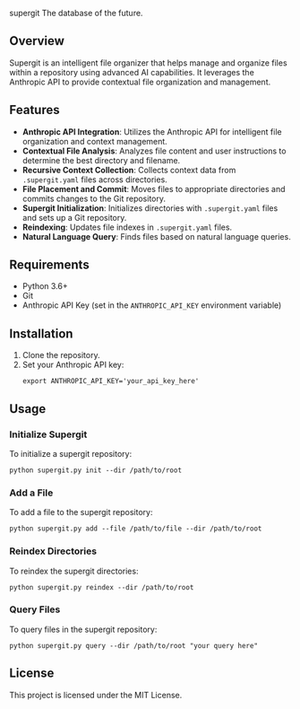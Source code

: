 supergit
The database of the future.

## Overview

Supergit is an intelligent file organizer that helps manage and organize files within a repository using advanced AI capabilities. It leverages the Anthropic API to provide contextual file organization and management.

## Features

- **Anthropic API Integration**: Utilizes the Anthropic API for intelligent file organization and context management.
- **Contextual File Analysis**: Analyzes file content and user instructions to determine the best directory and filename.
- **Recursive Context Collection**: Collects context data from `.supergit.yaml` files across directories.
- **File Placement and Commit**: Moves files to appropriate directories and commits changes to the Git repository.
- **Supergit Initialization**: Initializes directories with `.supergit.yaml` files and sets up a Git repository.
- **Reindexing**: Updates file indexes in `.supergit.yaml` files.
- **Natural Language Query**: Finds files based on natural language queries.

## Requirements

- Python 3.6+
- Git
- Anthropic API Key (set in the `ANTHROPIC_API_KEY` environment variable)

## Installation

1. Clone the repository.
2. Set your Anthropic API key:
   ```
   export ANTHROPIC_API_KEY='your_api_key_here'
   ```

## Usage

### Initialize Supergit

To initialize a supergit repository:

```
python supergit.py init --dir /path/to/root
```

### Add a File

To add a file to the supergit repository:

```
python supergit.py add --file /path/to/file --dir /path/to/root
```

### Reindex Directories

To reindex the supergit directories:

```
python supergit.py reindex --dir /path/to/root
```

### Query Files

To query files in the supergit repository:

```
python supergit.py query --dir /path/to/root "your query here"
```

## License

This project is licensed under the MIT License.